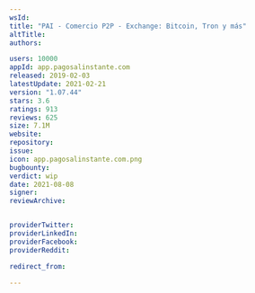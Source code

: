 ```yaml
---
wsId: 
title: "PAI - Comercio P2P - Exchange: Bitcoin, Tron y más"
altTitle: 
authors:

users: 10000
appId: app.pagosalinstante.com
released: 2019-02-03
latestUpdate: 2021-02-21
version: "1.07.44"
stars: 3.6
ratings: 913
reviews: 625
size: 7.1M
website: 
repository: 
issue: 
icon: app.pagosalinstante.com.png
bugbounty: 
verdict: wip
date: 2021-08-08
signer: 
reviewArchive:


providerTwitter: 
providerLinkedIn: 
providerFacebook: 
providerReddit: 

redirect_from:

---
```




